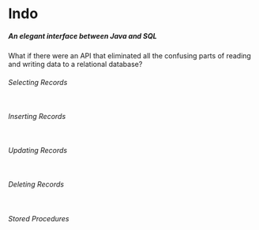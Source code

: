 # Indo
##### An elegant interface between Java and SQL
What if there were an API that eliminated all the confusing parts of reading and writing data to a relational database?

###### Selecting Records
```java
```

###### Inserting Records
```java
```

###### Updating Records
```java
```

###### Deleting Records
```java
```

###### Stored Procedures
```java
```
